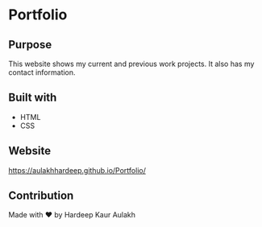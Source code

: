 # Portfolio

## Purpose
This website shows my current and previous work projects. It also has my contact information.

## Built with
* HTML
* CSS

## Website
https://aulakhhardeep.github.io/Portfolio/

## Contribution
Made with ❤️ by Hardeep Kaur Aulakh

